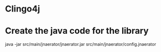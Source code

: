 
# Clingo4j

# Create the java code for the library
java -jar src/main/jnaerator/jnaerator.jar src/main/jnaerator/config.jnaerator 

